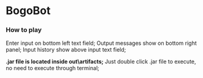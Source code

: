 # BogoBot

### How to play
Enter input on bottom left text field;
Output messages show on bottom right panel;
Input history show above input text field;

**.jar file is located inside out\artifacts;**
Just double click .jar file to execute, no need to execute through terminal;
